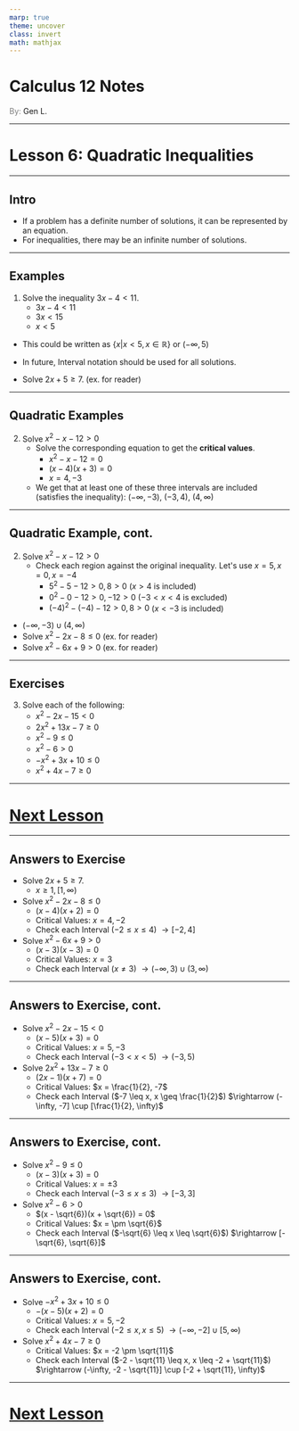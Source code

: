 ```yaml
---
marp: true
theme: uncover
class: invert
math: mathjax
---
```


# <!--fit--> Calculus 12 Notes
<span style="color:grey">By:</span> Gen L.

<!--_footer: In partnership with Hyperion University, 2025-->

---

# Lesson 6: Quadratic Inequalities

---

<!--paginate: true-->

## Intro

* If a problem has a definite number of solutions, it can be represented by an equation.
* For inequalities, there may be an infinite number of solutions.

---

## Examples

1. Solve the inequality $3x - 4 < 11$.
    * $3x - 4 < 11$
    * $3x < 15$
    * $x < 5$
* This could be written as $\{x|x < 5, x \in \mathbb{R} \}$ or $(-\infty, 5)$
* In future, Interval notation should be used for all solutions.

* Solve $2x + 5 \geq 7$. (ex. for reader)

---

## Quadratic Examples

2. Solve $x^2 - x - 12 > 0$
    * Solve the corresponding equation to get the **critical values**.
        * $x^2 - x - 12 = 0$
        * $(x - 4)(x + 3) = 0$
        * $x = 4, -3$
    * We get that at least one of these three intervals are included (satisfies the inequality): $(-\infty, -3)$, $(-3, 4)$, $(4, \infty)$

---

## Quadratic Example, cont.

2. Solve $x^2 - x - 12 > 0$
    * Check each region against the original inequality. Let's use $x = 5, x = 0, x = -4$
        * $5^2 - 5 - 12 > 0, 8 > 0$ ($x > 4$ is included)
        * $0^2 - 0 - 12 > 0, -12 > 0$ ($-3 < x < 4$ is excluded)
        * $(-4)^2 - (-4) - 12 > 0, 8 > 0$ ($x < -3$ is included)
* $(-\infty, -3) \cup (4, \infty)$
* Solve $x^2 - 2x - 8 \leq 0$ (ex. for reader)
* Solve $x^2 - 6x + 9 > 0$ (ex. for reader)

---

## Exercises

3. Solve each of the following:
    * $x^2 - 2x - 15 < 0$
    * $2x^2 + 13x - 7 \geq 0$
    * $x^2 - 9 \leq 0$
    * $x^2 - 6 > 0$
    * $-x^2 + 3x + 10 \leq 0$
    * $x^2 + 4x - 7 \geq 0$

---

# [Next Lesson](Lesson%207)

<!--_footer: Next page for exercise answers! -->

---

## Answers to Exercise

* Solve $2x + 5 \geq 7$.
    * $x \geq 1, [1, \infty)$
* Solve $x^2 - 2x - 8 \leq 0$
    * $(x - 4)(x + 2) = 0$
    * Critical Values: $x = 4, -2$
    * Check each Interval ($-2 \leq x \leq 4$) $\rightarrow [-2, 4]$ 
* Solve $x^2 - 6x + 9 > 0$
    * $(x - 3)(x - 3) = 0$
    * Critical Values: $x = 3$
    * Check each Interval ($x \neq 3$) $\rightarrow (-\infty, 3) \cup (3, \infty)$ 

---

## Answers to Exercise, cont.

* Solve $x^2 - 2x - 15 < 0$
    * $(x - 5)(x + 3) = 0$
    * Critical Values: $x = 5, -3$
    * Check each Interval ($-3 < x < 5$) $\rightarrow (-3, 5)$ 
* Solve $2x^2 + 13x - 7 \geq 0$
    * $(2x - 1)(x + 7) = 0$
    * Critical Values: $x = \frac{1}{2}, -7$
    * Check each Interval ($-7 \leq x, x \geq \frac{1}{2}$) $\rightarrow (-\infty, -7] \cup [\frac{1}{2}, \infty)$ 

---

## Answers to Exercise, cont.

* Solve $x^2 - 9 \leq 0$
    * $(x - 3)(x + 3) = 0$
    * Critical Values: $x = \pm 3$
    * Check each Interval ($-3 \leq x \leq 3$) $\rightarrow [-3, 3]$ 
* Solve $x^2 - 6 > 0$
    * $(x - \sqrt{6})(x + \sqrt{6}) = 0$
    * Critical Values: $x = \pm \sqrt{6}$
    * Check each Interval ($-\sqrt{6} \leq x \leq \sqrt{6}$) $\rightarrow [-\sqrt{6}, \sqrt{6}]$ 

---

## Answers to Exercise, cont.

* Solve $-x^2 + 3x + 10 \leq 0$
    * $-(x - 5)(x + 2) = 0$
    * Critical Values: $x = 5, -2$
    * Check each Interval ($-2 \leq x, x \leq 5$) $\rightarrow (-\infty, -2] \cup [5, \infty)$ 
* Solve $x^2 + 4x - 7 \geq 0$
    * Critical Values: $x = -2 \pm \sqrt{11}$
    * Check each Interval ($-2 - \sqrt{11} \leq x, x \leq -2 + \sqrt{11}$) $\rightarrow (-\infty, -2 - \sqrt{11}] \cup [-2 + \sqrt{11}, \infty)$ 

---

# [Next Lesson](Lesson%207)
